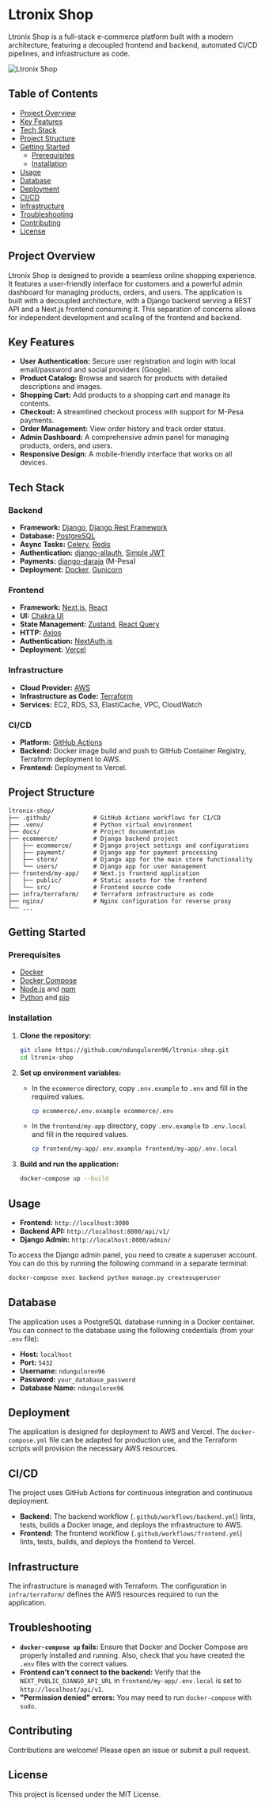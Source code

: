 # Ltronix Shop

Ltronix Shop is a full-stack e-commerce platform built with a modern architecture, featuring a decoupled frontend and backend, automated CI/CD pipelines, and infrastructure as code.

![Ltronix Shop](./screenshots/product_listing_ChakraUI.png)

## Table of Contents

- [Project Overview](#project-overview)
- [Key Features](#key-features)
- [Tech Stack](#tech-stack)
- [Project Structure](#project-structure)
- [Getting Started](#getting-started)
  - [Prerequisites](#prerequisites)
  - [Installation](#installation)
- [Usage](#usage)
- [Database](#database)
- [Deployment](#deployment)
- [CI/CD](#cicd)
- [Infrastructure](#infrastructure)
- [Troubleshooting](#troubleshooting)
- [Contributing](#contributing)
- [License](#license)

## Project Overview

Ltronix Shop is designed to provide a seamless online shopping experience. It features a user-friendly interface for customers and a powerful admin dashboard for managing products, orders, and users. The application is built with a decoupled architecture, with a Django backend serving a REST API and a Next.js frontend consuming it. This separation of concerns allows for independent development and scaling of the frontend and backend.

## Key Features

-   **User Authentication:** Secure user registration and login with local email/password and social providers (Google).
-   **Product Catalog:** Browse and search for products with detailed descriptions and images.
-   **Shopping Cart:** Add products to a shopping cart and manage its contents.
-   **Checkout:** A streamlined checkout process with support for M-Pesa payments.
-   **Order Management:** View order history and track order status.
-   **Admin Dashboard:** A comprehensive admin panel for managing products, orders, and users.
-   **Responsive Design:** A mobile-friendly interface that works on all devices.

## Tech Stack

### Backend

-   **Framework:** [Django](https://www.djangoproject.com/), [Django Rest Framework](https://www.django-rest-framework.org/)
-   **Database:** [PostgreSQL](https://www.postgresql.org/)
-   **Async Tasks:** [Celery](https://docs.celeryq.dev/en/stable/), [Redis](https://redis.io/)
-   **Authentication:** [django-allauth](https://django-allauth.readthedocs.io/en/latest/), [Simple JWT](https://django-rest-framework-simplejwt.readthedocs.io/en/latest/)
-   **Payments:** [django-daraja](https://github.com/kopokopo/django-daraja) (M-Pesa)
-   **Deployment:** [Docker](https://www.docker.com/), [Gunicorn](https://gunicorn.org/)

### Frontend

-   **Framework:** [Next.js](https://nextjs.org/), [React](https://reactjs.org/)
-   **UI:** [Chakra UI](https://chakra-ui.com/)
-   **State Management:** [Zustand](https://zustand-demo.pmnd.rs/), [React Query](https://tanstack.com/query/v4)
-   **HTTP:** [Axios](https://axios-http.com/)
-   **Authentication:** [NextAuth.js](https://next-auth.js.org/)
-   **Deployment:** [Vercel](https://vercel.com/)

### Infrastructure

-   **Cloud Provider:** [AWS](https://aws.amazon.com/)
-   **Infrastructure as Code:** [Terraform](https://www.terraform.io/)
-   **Services:** EC2, RDS, S3, ElastiCache, VPC, CloudWatch

### CI/CD

-   **Platform:** [GitHub Actions](https://github.com/features/actions)
-   **Backend:** Docker image build and push to GitHub Container Registry, Terraform deployment to AWS.
-   **Frontend:** Deployment to Vercel.

## Project Structure

```
ltronix-shop/
├── .github/            # GitHub Actions workflows for CI/CD
├── .venv/              # Python virtual environment
├── docs/               # Project documentation
├── ecommerce/          # Django backend project
│   ├── ecommerce/      # Django project settings and configurations
│   ├── payment/        # Django app for payment processing
│   ├── store/          # Django app for the main store functionality
│   └── users/          # Django app for user management
├── frontend/my-app/    # Next.js frontend application
│   ├── public/         # Static assets for the frontend
│   └── src/            # Frontend source code
├── infra/terraform/    # Terraform infrastructure as code
├── nginx/              # Nginx configuration for reverse proxy
└── ...
```

## Getting Started

### Prerequisites

-   [Docker](https://www.docker.com/get-started)
-   [Docker Compose](https://docs.docker.com/compose/install/)
-   [Node.js](https://nodejs.org/en/download/) and [npm](https://www.npmjs.com/get-npm)
-   [Python](https://www.python.org/downloads/) and [pip](https://pip.pypa.io/en/stable/installation/)

### Installation

1.  **Clone the repository:**

    ```bash
    git clone https://github.com/ndunguloren96/ltronix-shop.git
    cd ltronix-shop
    ```

2.  **Set up environment variables:**

    -   In the `ecommerce` directory, copy `.env.example` to `.env` and fill in the required values.
        ```bash
        cp ecommerce/.env.example ecommerce/.env
        ```
    -   In the `frontend/my-app` directory, copy `.env.example` to `.env.local` and fill in the required values.
        ```bash
        cp frontend/my-app/.env.example frontend/my-app/.env.local
        ```

3.  **Build and run the application:**

    ```bash
    docker-compose up --build
    ```

## Usage

-   **Frontend:** `http://localhost:3000`
-   **Backend API:** `http://localhost:8000/api/v1/`
-   **Django Admin:** `http://localhost:8000/admin/`

To access the Django admin panel, you need to create a superuser account. You can do this by running the following command in a separate terminal:

```bash
docker-compose exec backend python manage.py createsuperuser
```

## Database

The application uses a PostgreSQL database running in a Docker container. You can connect to the database using the following credentials (from your `.env` file):

-   **Host:** `localhost`
-   **Port:** `5432`
-   **Username:** `ndunguloren96`
-   **Password:** `your_database_password`
-   **Database Name:** `ndunguloren96`

## Deployment

The application is designed for deployment to AWS and Vercel. The `docker-compose.yml` file can be adapted for production use, and the Terraform scripts will provision the necessary AWS resources.

## CI/CD

The project uses GitHub Actions for continuous integration and continuous deployment.

-   **Backend:** The backend workflow (`.github/workflows/backend.yml`) lints, tests, builds a Docker image, and deploys the infrastructure to AWS.
-   **Frontend:** The frontend workflow (`.github/workflows/frontend.yml`) lints, tests, builds, and deploys the frontend to Vercel.

## Infrastructure

The infrastructure is managed with Terraform. The configuration in `infra/terraform/` defines the AWS resources required to run the application.

## Troubleshooting

-   **`docker-compose up` fails:** Ensure that Docker and Docker Compose are properly installed and running. Also, check that you have created the `.env` files with the correct values.
-   **Frontend can't connect to the backend:** Verify that the `NEXT_PUBLIC_DJANGO_API_URL` in `frontend/my-app/.env.local` is set to `http://localhost/api/v1`.
-   **"Permission denied" errors:** You may need to run `docker-compose` with `sudo`.

## Contributing

Contributions are welcome! Please open an issue or submit a pull request.

## License

This project is licensed under the MIT License.